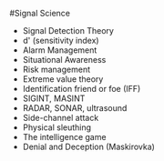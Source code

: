 #Signal Science
* Signal Detection Theory
* d' (sensitivity index)
* Alarm Management
* Situational Awareness
* Risk management
* Extreme value theory
* Identification friend or foe (IFF)
* SIGINT, MASINT
* RADAR, SONAR, ultrasound
* Side-channel attack
* Physical sleuthing
* The intelligence game
* Denial and Deception (Maskirovka)
